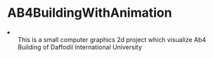 # AB4BuildingWithAnimation
<li><ul>This is a small computer graphics 2d project which visualize Ab4 Building of Daffodil International University</ul></li>
